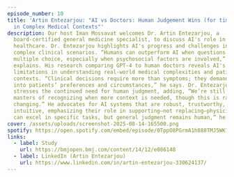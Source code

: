 ```yaml
---
episode_number: 10
title: 'Artin Entezarjou: "AI vs Doctors: Human Judgement Wins (for time being)
  in Complex Medical Contexts"'
description: Our host Iman Mossavat welcomes Dr. Artin Entezarjou, a
  board-certified general medicine specialist, to discuss AI's role in
  healthcare. Dr. Entezarjou highlights AI's progress and challenges in handling
  complex clinical scenarios. “Humans can outperform AI when questions aren’t
  multiple choice, especially when psychosocial factors are involved,” he
  explains. His research comparing GPT-4 to human doctors reveals AI's
  limitations in understanding real-world medical complexities and patient
  contexts. “Clinical decisions require more than symptoms; they demand insight
  into patients’ preferences and circumstances,” he says. Dr. Entezarjou
  stresses the continued need for human judgment, adding, “We’re still the
  masters of recognizing when more context is needed, though this is rapidly
  changing.” He advocates for AI systems that are robust, trustworthy, and
  intuitive, emphasizing their role in supporting—not replacing—physicians. “AI
  can excel in specific tasks, but general judgment remains human,” he concludes
cover: /assets/uploads/screenshot-2025-08-14-165500.png
spotify: https://open.spotify.com/embed/episode/0TppO8PGrmA1h888TMJ5WK?utm_source=generator
links:
  - label: Study
    url: https://bmjopen.bmj.com/content/14/12/e086148
  - label: LinkedIn (Artin Entezarjou)
    url: https://www.linkedin.com/in/artin-entezarjou-330624137/
---
```

